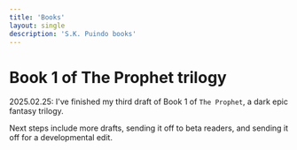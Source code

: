 ```yaml
---
title: 'Books'
layout: single
description: 'S.K. Puindo books'
---
```


# Book 1 of The Prophet trilogy

2025.02.25: I've finished my third draft of Book 1 of `The Prophet`, a dark epic fantasy trilogy.

Next steps include more drafts, sending it off to beta readers, and sending it off for a developmental edit.
